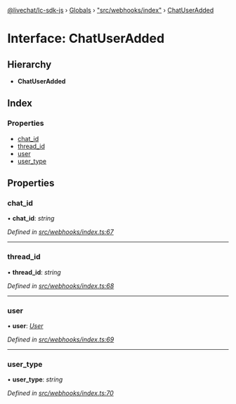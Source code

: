 [@livechat/lc-sdk-js](../README.md) › [Globals](../globals.md) › ["src/webhooks/index"](../modules/_src_webhooks_index_.md) › [ChatUserAdded](_src_webhooks_index_.chatuseradded.md)

# Interface: ChatUserAdded

## Hierarchy

* **ChatUserAdded**

## Index

### Properties

* [chat_id](_src_webhooks_index_.chatuseradded.md#chat_id)
* [thread_id](_src_webhooks_index_.chatuseradded.md#thread_id)
* [user](_src_webhooks_index_.chatuseradded.md#user)
* [user_type](_src_webhooks_index_.chatuseradded.md#user_type)

## Properties

###  chat_id

• **chat_id**: *string*

*Defined in [src/webhooks/index.ts:67](https://github.com/livechat/lc-sdk-js/blob/de56f05/src/webhooks/index.ts#L67)*

___

###  thread_id

• **thread_id**: *string*

*Defined in [src/webhooks/index.ts:68](https://github.com/livechat/lc-sdk-js/blob/de56f05/src/webhooks/index.ts#L68)*

___

###  user

• **user**: *[User](../modules/_src_objects_index_.md#user)*

*Defined in [src/webhooks/index.ts:69](https://github.com/livechat/lc-sdk-js/blob/de56f05/src/webhooks/index.ts#L69)*

___

###  user_type

• **user_type**: *string*

*Defined in [src/webhooks/index.ts:70](https://github.com/livechat/lc-sdk-js/blob/de56f05/src/webhooks/index.ts#L70)*
